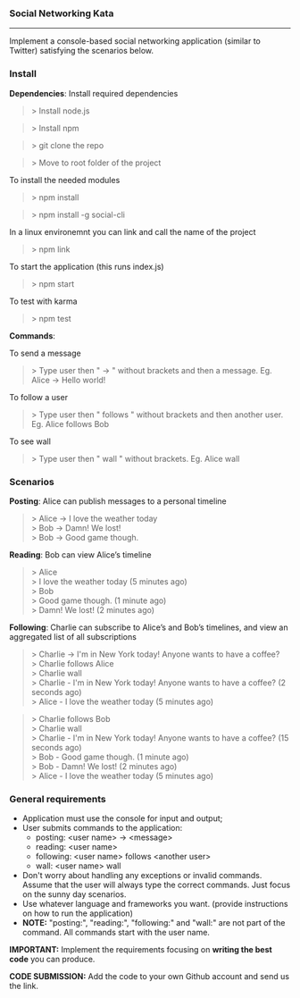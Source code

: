 ### Social Networking Kata
----------------------

Implement a console-based social networking application (similar to Twitter) satisfying the scenarios below.
### Install

**Dependencies**: Install required dependencies

> \> Install node.js

> \> Install npm

> \> git clone the repo

> \> Move to root folder of the project

To install the needed modules
> \> npm install

> \> npm install -g social-cli

In a linux environemnt you can link and call the name of the project
> \> npm link

To start the application (this runs index.js)
> \> npm start 

To test with karma
> \> npm test

**Commands**: 

To send a message
> \> Type user then " -> " without brackets and then a message. Eg. Alice -> Hello world!

To follow a user
> \> Type user then " follows " without brackets and then another user. Eg. Alice follows Bob

To see wall
> \> Type user then " wall " without brackets. Eg. Alice wall

### Scenarios

**Posting**: Alice can publish messages to a personal timeline

> \> Alice -> I love the weather today    
> \> Bob -> Damn! We lost!     
> \> Bob -> Good game though.    

**Reading**: Bob can view Alice’s timeline

> \> Alice    
> \> I love the weather today (5 minutes ago)    
> \> Bob    
> \> Good game though. (1 minute ago)     
> \> Damn! We lost! (2 minutes ago)    

**Following**: Charlie can subscribe to Alice’s and Bob’s timelines, and view an aggregated list of all subscriptions

> \> Charlie -> I'm in New York today! Anyone wants to have a coffee?     
> \> Charlie follows Alice    
> \> Charlie wall    
> \> Charlie - I'm in New York today! Anyone wants to have a coffee? (2 seconds ago)    
> \> Alice - I love the weather today (5 minutes ago)    

> \> Charlie follows Bob    
> \> Charlie wall    
> \> Charlie - I'm in New York today! Anyone wants to have a coffee? (15 seconds ago)     
> \> Bob - Good game though. (1 minute ago)     
> \> Bob - Damn! We lost! (2 minutes ago)     
> \> Alice - I love the weather today (5 minutes ago)    

### General requirements 

- Application must use the console for input and output; 
- User submits commands to the application: 
    - posting: \<user name> -> \<message> 
    - reading: \<user name> 
    - following: \<user name> follows \<another user> 
    - wall: \<user name> wall 
- Don't worry about handling any exceptions or invalid commands. Assume that the user will always type the correct commands. Just focus on the sunny day scenarios.
- Use whatever language and frameworks you want. (provide instructions on how to run the application)
- **NOTE:** "posting:", "reading:", "following:" and "wall:" are not part of the command. All commands start with the user name.

**IMPORTANT:**  Implement the requirements focusing on **writing the best code** you can produce.

**CODE SUBMISSION:** Add the code to your own Github account and send us the link.